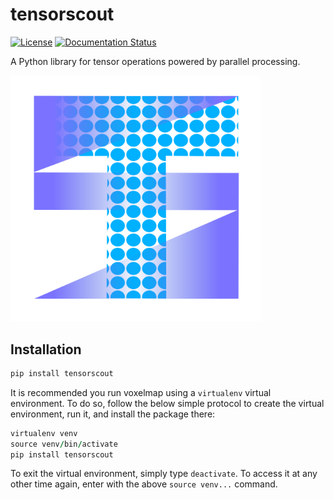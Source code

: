 # tensorscout

[![License](http://img.shields.io/:license-mit-blue.svg?style=flat-square)](https://raw.githubusercontent.com/andrewrgarcia/tensorscout/main/LICENSE)
[![Documentation Status](https://readthedocs.org/projects/tensorscout/badge/?version=latest)](https://tensorscout.readthedocs.io/en/latest/?badge=latest)

A Python library for tensor operations powered by parallel processing.

<a href="https://tensorscout.readthedocs.io"><img src="https://raw.githubusercontent.com/andrewrgarcia/tensorscout/main/icon_scout.png" width="400"></a>


## Installation

```ruby
pip install tensorscout
```

It is recommended you run voxelmap using a `virtualenv` virtual environment. To do so, follow the below simple protocol to create the virtual environment, run it, and install the package there:

```ruby 
virtualenv venv
source venv/bin/activate
pip install tensorscout
```
To exit the virtual environment, simply type `deactivate`. To access it at any other time again, enter with the above `source venv...` command. 
